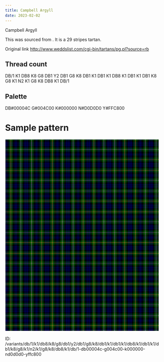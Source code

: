 ```yaml
---
title: Campbell Argyll
date: 2023-02-02
---
```

Campbell Argyll

This was sourced from <no value>.  It is a 29 stripes tartan.

Original link http://www.weddslist.com/cgi-bin/tartans/pg.pl?source=rb

## Thread count
DB/1 K1 DB8 K8 G8 DB1 Y2 DB1 G8 K8 DB1 K1 DB1 K1 DB8 K1 DB1 K1 DB1 K8 G8 K1 N2 K1 G8 K8 DB8 K1 DB/1

## Palette
DB#00004C G#004C00 K#000000 N#D0D0D0 Y#FFC800

# Sample pattern

![Tartan detail](tartan.png "DB/1 K1 DB8 K8 G8 DB1 Y2 DB1 G8 K8 DB1 K1 DB1 K1 DB8 K1 DB1 K1 DB1 K8 G8 K1 N2 K1 G8 K8 DB8 K1 DB/1 tartan")

ID: /variants/db/1/k1/db8/k8/g8/db1/y2/db1/g8/k8/db1/k1/db1/k1/db8/k1/db1/k1/db1/k8/g8/k1/n2/k1/g8/k8/db8/k1/db/1-db00004c-g004c00-k000000-nd0d0d0-yffc800